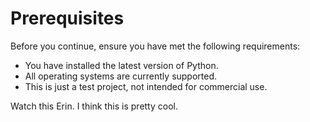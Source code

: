 # Prerequisites

Before you continue, ensure you have met the following requirements:

* You have installed the latest version of Python.
* All operating systems are currently supported.
* This is just a test project, not intended for commercial use.

Watch this Erin. I think this is pretty cool.
